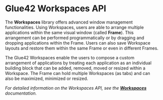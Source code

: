 # Glue42 Workspaces API

The **Workspaces** library offers advanced window management functionalities. Using Workspaces, users are able to arrange multiple applications within the same visual window (called **Frame**). This arrangement can be performed programmatically or by dragging and dropping applications within the Frame. Users can also save Workspace layouts and restore them within the same Frame or even in different Frames.

The Glue42 Workspaces enable the users to compose a custom arrangement of applications by treating each application as an individual building block that can be added, removed, moved or resized within a Workspace. The Frame can hold multiple Workspaces (as tabs) and can also be maximized, minimized or resized. 

*For detailed information on the Workspaces API, see the [**Workspaces**](https://core-docs.glue42.com/capabilities/windows/workspaces/index.html) documentation.*